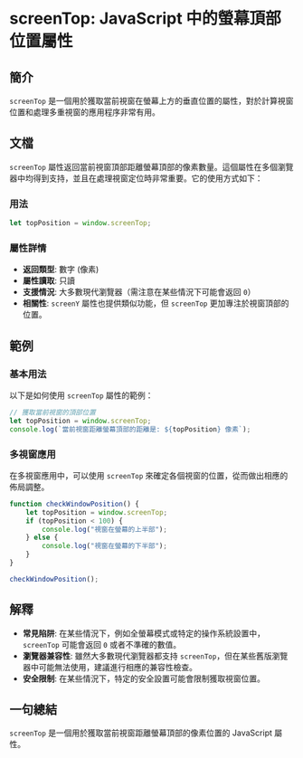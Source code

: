 <!--
Meta Description: # screenTop: JavaScript 中的螢幕頂部位置屬性 ## 簡介 `screenTop` 是一個用於獲取當前視窗在螢幕上方的垂直位置的屬性，對於計算視窗位置和處理多重視窗的應用程序非常有用。 ## 文檔 `screenTop` 屬性返回當前視窗頂部距離螢幕頂部的像素數量。這個屬性在多...
Meta Keywords: screentop, javascript, topposition, let, window
-->

# screenTop: JavaScript 中的螢幕頂部位置屬性

## 簡介
`screenTop` 是一個用於獲取當前視窗在螢幕上方的垂直位置的屬性，對於計算視窗位置和處理多重視窗的應用程序非常有用。

## 文檔
`screenTop` 屬性返回當前視窗頂部距離螢幕頂部的像素數量。這個屬性在多個瀏覽器中均得到支持，並且在處理視窗定位時非常重要。它的使用方式如下：

### 用法
```javascript
let topPosition = window.screenTop;
```

### 屬性詳情
- **返回類型**: 數字 (像素)
- **屬性讀取**: 只讀
- **支援情況**: 大多數現代瀏覽器（需注意在某些情況下可能會返回 `0`）
- **相關性**: `screenY` 屬性也提供類似功能，但 `screenTop` 更加專注於視窗頂部的位置。

## 範例
### 基本用法
以下是如何使用 `screenTop` 屬性的範例：

```javascript
// 獲取當前視窗的頂部位置
let topPosition = window.screenTop;
console.log(`當前視窗距離螢幕頂部的距離是: ${topPosition} 像素`);
```

### 多視窗應用
在多視窗應用中，可以使用 `screenTop` 來確定各個視窗的位置，從而做出相應的佈局調整。

```javascript
function checkWindowPosition() {
    let topPosition = window.screenTop;
    if (topPosition < 100) {
        console.log("視窗在螢幕的上半部");
    } else {
        console.log("視窗在螢幕的下半部");
    }
}

checkWindowPosition();
```

## 解釋
- **常見陷阱**: 在某些情況下，例如全螢幕模式或特定的操作系統設置中，`screenTop` 可能會返回 `0` 或者不準確的數值。
- **瀏覽器兼容性**: 雖然大多數現代瀏覽器都支持 `screenTop`，但在某些舊版瀏覽器中可能無法使用，建議進行相應的兼容性檢查。
- **安全限制**: 在某些情況下，特定的安全設置可能會限制獲取視窗位置。

## 一句總結
`screenTop` 是一個用於獲取當前視窗距離螢幕頂部的像素位置的 JavaScript 屬性。